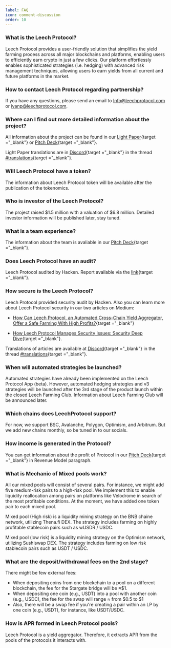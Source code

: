 ```yaml
---
label: FAQ
icon: comment-discussion
order: 10
---
```


###  What is the Leech Protocol? 

Leech Protocol provides a user-friendly solution that simplifies the yield farming process across all major blockchains and platforms, enabling users to efficiently earn crypto in just a few clicks. Our platform effortlessly enables sophisticated strategies (i.e. hedging) with advanced risk management techniques, allowing users to earn yields from all current and future platforms in the market.

###  How to contact Leech Protocol regarding partnership?

If you have any questions, please send an email to Info@leechprotocol.com or ivanp@leechprotocol.com.

### Where can I find out more detailed information about the project?

All information about the project can be found in our [Light Paper](https://drive.google.com/file/d/1P4bDeogfeWANMeTuXz1EeqgtLUwnMEUi/view){target ="_blank"}  or [Pitch Deck](https://drive.google.com/file/d/1B5eNWF4nsa7JRiRhvgaPkLQrjMDXxqU3/view){target ="_blank"}.

Light Paper translations are in [Discord](https://discord.gg/LeechProtocol){target ="_blank"} in the thread [#translations](https://discord.com/channels/963372953993642034/1035165272782409748/1035166032861601863){target ="_blank"}.

### Will Leech Protocol have a token?

The information about Leech Protocol token will be available after the publication of the tokenomics.

### Who is investor of the Leech Protocol?

The project raised $1.5 million with a valuation of $6.8 million. Detailed investor information will be published later, stay tuned.

### What is a team experience? 

The information about the team is avaliable in our [Pitch Deck](https://drive.google.com/file/d/1B5eNWF4nsa7JRiRhvgaPkLQrjMDXxqU3/view){target ="_blank"}. 

### Does Leech Protocol have an audit?

Leech Protocol audited by Hacken. Report available via the [link](https://wp.hacken.io/wp-content/uploads/2023/02/CSS_LeechProtocol_SC-Audit-Report.pdf){target ="_blank"}.

### How secure is the Leech Protocol?

Leech Protocol provided security audit by Hacken. Also you can learn more about Leech Protocol security in our two articles on Medium:

- [How Can Leech Protocol, an Automated Cross-Chain Yield Aggregator, Offer a Safe Farming With High Profits?](https://medium.com/@LeechProtocol/how-can-leech-protocol-an-automated-cross-chain-yield-aggregator-offer-a-safe-farming-with-high-97b49d5ed70f){target ="_blank"}

- [How Leech Protocol Manages Security Issues: Security Deep Dive](https://medium.com/@LeechProtocol/how-leech-protocol-manages-security-issues-security-deep-dive-1c1d6ad5151e){target ="_blank"}.

Translations of articles are available at [Discord](https://discord.gg/LeechProtocol){target ="_blank"} in the thread [#translations](https://discord.com/channels/963372953993642034/1035165272782409748/1035166032861601863){target ="_blank"}.

### When will automated strategies be launched? 

Automated strategies have already been implemented on the Leech Protocol App (beta). 
However, automated hedging strategies and v3 strategies will be launched after the 3rd stage of the product launch within the closed Leech Farming Club. Information about Leech Farming Club will be announced later.

### Which chains does LeechProtocol support? 

For now, we support BSC, Avalanche, Polygon, Optimism, and Arbitrum. But we add new chains monthly, so be tuned in to our socials.

### How income is generated in the Protocol?

You can get information about the profit of Protocol in our [Pitch Deck](https://drive.google.com/file/d/1B5eNWF4nsa7JRiRhvgaPkLQrjMDXxqU3/view){target ="_blank"} in Revenue Model paragraph.

### What is Mechanic of Mixed pools work?

All our mixed pools will consist of several pairs. For instance, we might add five medium-risk pairs to a high-risk pool. We implement this to enable liquidity reallocation among pairs on platforms like Velodrome in search of the most profitable conditions. 
At the moment, we have added one token pair to each mixed pool. 

Mixed pool (High risk) is a liquidity mining strategy on the BNB chaine network, utilizing Thena.fi DEX. The strategy includes farming on highly profitable stablecoin pairs such as wUSDR / USDC. 

Mixed pool (low risk) is a liquidity mining strategy on the Optimism network, utilizing Sushiswap DEX. The strategy includes farming on low risk stablecoin pairs such as USDT / USDC.

### What are the deposit/withdrawal fees on the 2nd stage?

There might be few external fees:

- When depositing coins from one blockchain to a pool on a different blockchain, the fee for the Stargate bridge will be ≈$1.
- When depositing one coin (e.g., USDT) into a pool with another coin (e.g., USDC), the fee for the swap will range ≈ from $0.5 to $1
- Also, there will be a swap fee if you're creating a pair within an LP by one coin (e.g., USDT), for instance, like USDT/USDC.

### How is APR formed in Leech Protocol pools?

Leech Protocol is a yield aggregator. Therefore, it extracts APR from the pools of the protocols it interacts with.